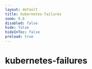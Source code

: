 ```yaml
---
layout: default 
title: kubernetes-failures  
zoom: 0.6   
disabled: false 
hide: false 
hideInToc: false    
preload: true   
---
```



# kubernetes-failures   

